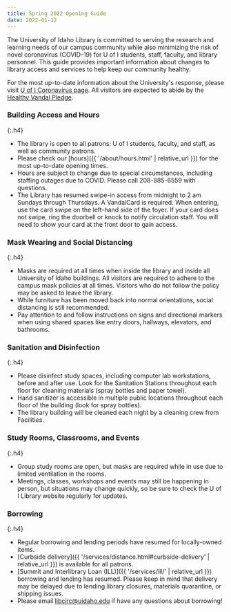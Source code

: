 ```yaml
---
title: Spring 2022 Opening Guide
date: 2022-01-12
---
```


The University of Idaho Library is committed to serving the research and learning needs of our campus community while also minimizing the risk of novel coronavirus (COVID-19) for U of I students, staff, faculty, and library personnel. 
This guide provides important information about changes to library access and services to help keep our community healthy.

For the most up-to-date information about the University's response, please visit [U of I Coronavirus page](https://www.uidaho.edu/vandal-health-clinic/coronavirus). 
All visitors are expected to abide by the [Healthy Vandal Pledge](https://www.uidaho.edu/vandal-health-clinic/coronavirus/healthy-vandal-pledge).

### Building Access and Hours 
{:.h4}

- The library is open to all patrons: U of I students, faculty, and staff, as well as community patrons.
- Please check our [hours]({{ '/about/hours.html' | relative_url }}) for the most up-to-date opening times.
- Hours are subject to change due to special circumstances, including staffing outages due to COVID. Please call 208-885-6559 with questions.
- The Library has resumed swipe-in access from midnight to 2 am Sundays through Thursdays. A VandalCard is required. When entering, use the card swipe on the left-hand side of the foyer. If your card does not swipe, ring the doorbell or knock to notify circulation staff. You will need to show your card at the front door to gain access.

### Mask Wearing and Social Distancing
{:.h4}

- Masks are required at all times when inside the library and inside all University of Idaho buildings. All visitors are required to adhere to the campus mask policies at all times. Visitors who do not follow the policy may be asked to leave the library.
- While furniture has been moved back into normal orientations, social distancing is still recommended.
- Pay attention to and follow instructions on signs and directional markers when using shared spaces like entry doors, hallways, elevators, and bathrooms. 

### Sanitation and Disinfection
{:.h4}

- Please disinfect study spaces, including computer lab workstations, before and after use. Look for the Sanitation Stations throughout each floor for cleaning materials (spray bottles and paper towel).
- Hand sanitizer is accessible in multiple public locations throughout each floor of the building (look for spray bottles).
- The library building will be cleaned each night by a cleaning crew from Facilities.

### Study Rooms, Classrooms, and Events
{:.h4}

- Group study rooms are open, but masks are required while in use due to limited ventilation in the rooms.
- Meetings, classes, workshops and events may still be happening in person, but situations may change quickly, so be sure to check the U of I Library website regularly for updates.

### Borrowing
{:.h4}

- Regular borrowing and lending periods have resumed for locally-owned items.
- [Curbside delivery]({{ '/services/distance.html#curbside-delivery' | relative_url }}) is available for all patrons.
- [Summit and Interlibrary Loan (ILL)]({{ '/services/ill/' | relative_url }}) borrowing and lending has resumed. Please keep in mind that delivery may be delayed due to lending library closures, materials quarantine, or shipping issues. 
- Please email [libcirc@uidaho.edu](mailto:libcirc@uidaho.edu) if have any questions about borrowing! 
